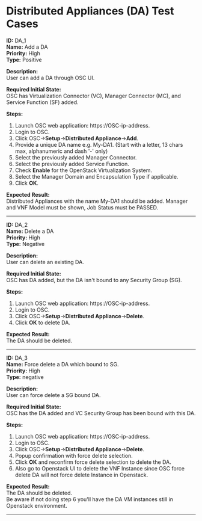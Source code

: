 # Distributed Appliances (DA) Test Cases

**ID:** DA_1  
**Name:** Add a DA  
**Priority:** High  
**Type:** Positive  

**Description:**  
User can add a DA through OSC UI.

**Required Initial State:**  
OSC has Virtualization Connector (VC), Manager Connector (MC), and Service Function (SF) added.

**Steps:**  
1. Launch OSC web application: https://OSC-ip-address.  
2. Login to OSC.  
3. Click OSC->**Setup**->**Distributed Appliance**->**Add**.  
4. Provide a unique DA name e.g. My-DA1. (Start with a letter, 13 chars max, alphanumeric and dash '-' only)
5. Select the previously added Manager Connector.  
6. Select the previously added Service Function.  
7. Check **Enable** for the OpenStack Virtualization System.
8. Select the Manager Domain and Encapsulation Type if applicable.  
9. Click **OK**.  

**Expected Result:**  
Distributed Appliances with the name My-DA1 should be added. Manager and VNF Model must be shown, Job Status must be PASSED.

****

**ID:** DA_2  
**Name:** Delete a DA  
**Priority:** High  
**Type:** Negative  

**Description:**  
User can delete an existing DA.

**Required Initial State:**  
OSC has DA added, but the DA isn't bound to any Security Group (SG).  

**Steps:**   
1. Launch OSC web application: https://OSC-ip-address.  
2. Login to OSC.  
3. Click OSC->**Setup**->**Distributed Appliance**->**Delete**.  
4. Click **OK** to delete DA.  

**Expected Result:**  
The DA should be deleted.

****

**ID:** DA_3  
**Name:** Force delete a DA which bound to SG.  
**Priority:** High  
**Type:** negative  

**Description:**  
User can force delete a SG bound DA.

**Required Initial State:**  
OSC has the DA added and VC Security Group has been bound with this DA.

**Steps:**   
1. Launch OSC web application: https://OSC-ip-address.  
2. Login to OSC.  
3. Click OSC->**Setup**->**Distributed Appliance**->**Delete**.  
4. Popup confirmation with force delete selection.  
5. Click **OK** and reconfirm force delete selection to delete the DA.  
6. Also go to Openstack UI to delete the VNF Instance since OSC force delete DA will not force delete Instance in Openstack.  

**Expected Result:**  
The DA should be deleted.  
Be aware if not doing step 6 you'll have the DA VM instances still in Openstack environment.

****
